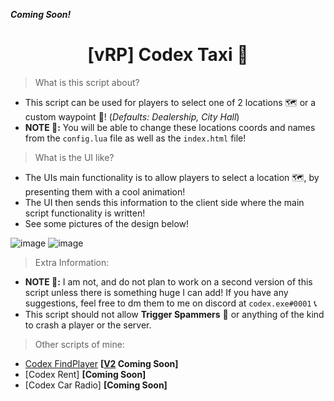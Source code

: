 **_Coming Soon!_**

<h1 align="center">[vRP] Codex Taxi 🚕</h1>


> What is this script about? 
* This script can be used for players to select one of 2 locations 🗺️ or a custom waypoint 📍! (_Defaults: Dealership, City Hall_)
* **NOTE 📝:** You will be able to change these locations coords and names from the `config.lua` file as well as the `index.html` file!

> What is the UI like?
* The UIs main functionality is to allow players to select a location 🗺️, by presenting them with a cool animation!
* The UI then sends this information to the client side where the main script functionality is written!
* See some pictures of the design below!

![image](https://user-images.githubusercontent.com/70026038/154336971-02fd8185-d303-4adf-ad24-4c4c91d3ef30.png)
![image](https://user-images.githubusercontent.com/70026038/154337059-35994737-4d37-44a8-91f8-179f3915ae5c.png)




> Extra Information:
* **NOTE 📝:** I am not, and do not plan to work on a second version of this script unless there is something huge I can add! If you have any suggestions, feel free to dm them to me on discord at `codex.exe#0001` 📞
* This script should not allow **Trigger Spammers** 🧾 or anything of the kind to crash a player or the server. 

> Other scripts of mine:
* [Codex FindPlayer](https://github.com/itzcodex24/codex_findPlayer) **[[V2](https://github.com/itzcodex24/codex_findPlayerv2) Coming Soon]**
* [Codex Rent] **[Coming Soon]**
* [Codex Car Radio] **[Coming Soon]**

